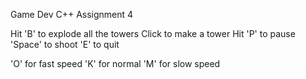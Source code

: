Game Dev C++ Assignment 4

Hit 'B' to explode all the towers
Click to make a tower
Hit 'P' to pause
'Space' to shoot
'E' to quit

'O' for fast speed
'K' for normal
'M' for slow speed
